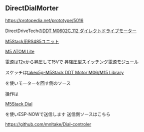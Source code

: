 ## DirectDialMorter

https://protopedia.net/prototype/5016


DirectDriveTechの[DDT M0602C_112 ダイレクトドライブモーター](https://www.switch-science.com/products/7647)

[M5Stack用RS485ユニット](https://www.switch-science.com/products/6554)

[M5 ATOM Lite](https://www.switch-science.com/products/6262)

電源は12vから昇圧して15Vで
[昇降圧型スイッチング電源モジュール](https://akizukidenshi.com/catalog/g/gK-11212/)

スケッチは[takex5g-M5Stack DDT Motor M06/M15 Library](https://github.com/takex5g/M5_DDTMotor_M15M06)

を使いモーターを回す側のソース

操作は

[M5Stack Dial ](https://www.switch-science.com/products/9271)

を使いESP-NOWで送信します
送信側ソースはこちら

https://github.com/mnltake/Dial-controler
